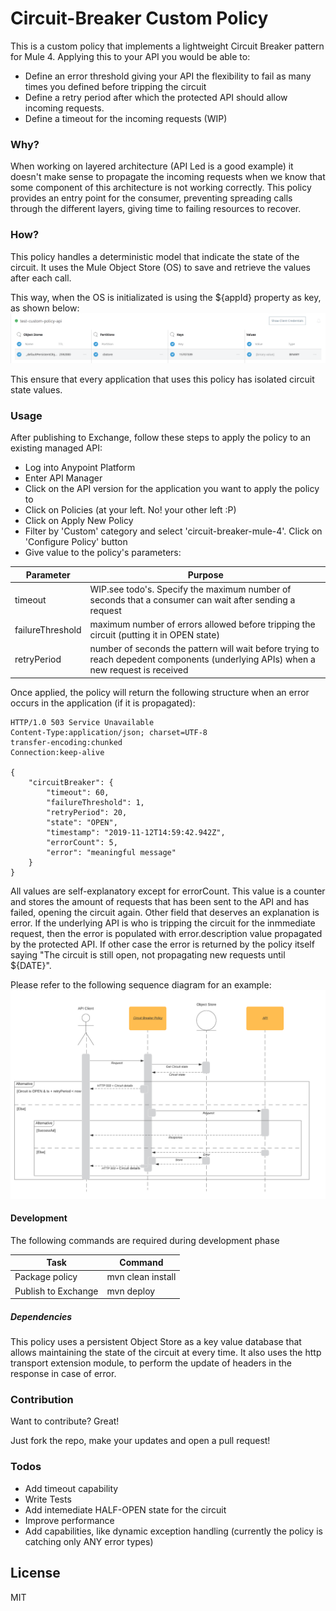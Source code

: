# Circuit-Breaker Custom Policy

This is a custom policy that implements a lightweight Circuit Breaker pattern for Mule 4. Applying this to your API you would be able to:

  - Define an error threshold giving your API the flexibility to fail as many times you defined before tripping the circuit
  - Define a retry period after which the protected API should allow incoming requests.
  - Define a timeout for the incoming requests (WIP)

### Why?
When working on layered architecture (API Led is a good example) it doesn't make sense to propagate the incoming requests when we know that some component of this architecture is not working correctly. This policy provides an entry point for the consumer, preventing spreading calls through the different layers, giving time to failing resources to recover.

### How?
This policy handles a deterministic model that indicate the state of the circuit. It uses the Mule Object Store (OS) to save and retrieve the values after each call.

This way, when the OS is initializated is using the ${appId} property as key, as shown below:
![](./docs/images/cbstore.png)

This ensure that every application that uses this policy has isolated circuit state values.

### Usage
After publishing to Exchange, follow these steps to apply the policy to an existing managed API:

* Log into Anypoint Platform
* Enter API Manager
* Click on the API version for the application you want to apply the policy to
* Click on Policies (at your left. No! your other left :P)
* Click on Apply New Policy
* Filter by 'Custom' category and select 'circuit-breaker-mule-4'. Click on 'Configure Policy' button
* Give value to the policy's parameters:

| Parameter | Purpose |
| ------ | ------ |
| timeout| WIP.see todo's. Specify the maximum number of seconds that a consumer can wait after sending a request|
| failureThreshold | maximum number of errors allowed before tripping the circuit (putting it in OPEN state) |
| retryPeriod | number of seconds the pattern will wait before trying to reach depedent components (underlying APIs) when a new request is received |

Once applied, the policy will return the following structure when an error occurs in the application (if it is propagated):

```
HTTP/1.0 503 Service Unavailable
Content-Type:application/json; charset=UTF-8
transfer-encoding:chunked
Connection:keep-alive

{
    "circuitBreaker": {
        "timeout": 60,
        "failureThreshold": 1,
        "retryPeriod": 20,
        "state": "OPEN",
        "timestamp": "2019-11-12T14:59:42.942Z",
        "errorCount": 5,
        "error": "meaningful message"
    }
}
```

All values ​​are self-explanatory except for errorCount. This value is a counter and stores the amount of requests that has been sent to the API and has failed, opening the circuit again. Other field that deserves an explanation is error. If the underlying API is who is tripping the circuit for the inmmediate request, then the error is populated with error.description value propagated by the protected API. If other case the error is returned by the policy itself saying "The circuit is still open, not propagating new requests until ${DATE}". 

Please refer to the following sequence diagram for an example:
![](./docs/images/sequence.png)



#### Development

The following commands are required during development phase

| Task | Command |
| ------ | ------ |
| Package policy| mvn clean install |
| Publish to Exchange | mvn deploy |

##### Dependencies
This policy uses a persistent Object Store as a key value database that allows maintaining the state of the circuit at every time. It also uses the http transport extension module, to perform the update of headers in the response in case of error.


### Contribution

Want to contribute? Great!

Just fork the repo, make your updates and open a pull request!

### Todos
 - Add timeout capability
 - Write Tests
 - Add intemediate HALF-OPEN state for the circuit
 - Improve performance
 - Add capabilities, like dynamic exception handling (currently the policy is catching only ANY error types)

License
----
MIT